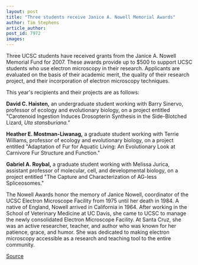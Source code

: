 ```yaml
---
layout: post
title: "Three students receive Janice A. Nowell Memorial Awards"
author: Tim Stephens
article_author: 
post_id: 7972
images:
---
```


<a name="content" id="content"></a>
<p>
  Three UCSC students have received grants from the Janice A. Nowell Memorial Fund for 2007. These awards provide up to $500 to support UCSC students who use electron microscopy in their research. Applicants are evaluated on the basis of their academic merit, the quality of their research project, and their incorporation of electron microscopy techniques.
</p>
<p>
  This year's recipients and their projects are as follows:
</p>
<p>
  <strong>David C. Haisten,</strong> an undergraduate student working with Barry Sinervo, professor of ecology and evolutionary biology, on a project entitled "Carotenoid Ingestion Induces Drosopterin Synthesis in the Side-Blotched Lizard, <i>Uta stansburiana."</i>
</p>
<p>
  <strong>Heather E. Mostman-Liwanag,</strong> a graduate student working with Terrie Williams, professor of ecology and evolutionary biology, on a project entitled "Adaptation of Fur for Aquatic Living: An Evolutionary Look at Carnivore Fur Structure and Function."
</p>
<p>
  <strong>Gabriel A. Roybal,</strong> a graduate student working with Melissa Jurica, assistant professor of molecular, cell, and developmental biology, on a project entitled "The Capture and Characterization of AG-less Spliceosomes."
</p>
<p>
  The Nowell Awards honor the memory of Janice Nowell, coordinator of the UCSC Electron Microscope Facility from 1975 until her death in 1984. A native of England, Nowell arrived in California in 1964. After working in the School of Veterinary Medicine at UC Davis, she came to UCSC to manage the newly consolidated Electron Microscope Facility. At Santa Cruz, she was an active researcher, teacher, and author who was known for her patience, grace, and humor. She was dedicated to making electron microscopy accessible as a research and teaching tool to the entire community.
</p>
<p><a href="http://www1.ucsc.edu/currents/06-07/03-05/nowell.asp" title="Permalink to nowell">Source</a></p>
